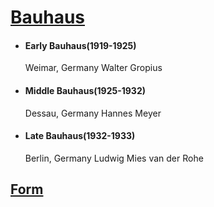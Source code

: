 # [Bauhaus](https://www.getty.edu/research/exhibitions_events/exhibitions/bauhaus/new_artist/ "Bauhaus")
- #### Early Bauhaus(1919-1925) 
    Weimar, Germany Walter Gropius
- #### Middle Bauhaus(1925-1932) 
    Dessau, Germany Hannes Meyer
- #### Late Bauhaus(1932-1933) 
    Berlin, Germany Ludwig Mies van der Rohe
## [Form](https://www.getty.edu/research/exhibitions_events/exhibitions/bauhaus/new_artist/form_color/form/ "Form")